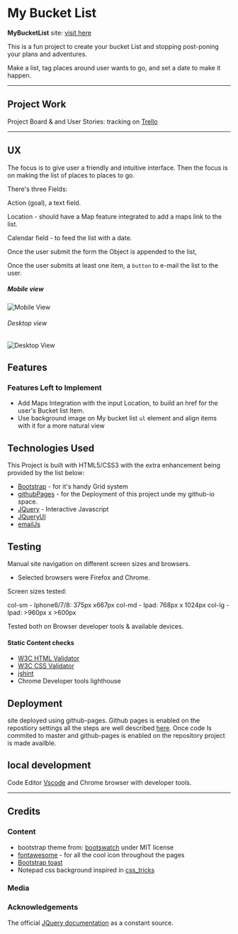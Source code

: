 # My Bucket List

**MyBucketList** site: [visit here](https://diogo-pessoa.github.io/MyBucketList/index.html)

This is a fun project to create your bucket List and stopping post-poning your plans and adventures.

Make a list, tag places around user wants to go, and set a date to make it happen.

---

## Project Work 

Project Board & and User Stories: tracking on [Trello](https://trello.com/b/IdBaRAf3)

---

## UX

The focus is to give user a friendly and intuitive interface. Then the focus is on making the list of places to places to go.

There's three Fields:

Action (goal), a text field.

Location - should have a Map feature integrated to add a maps link to the list.

Calendar field - to feed the list with a date.

Once the user submit the form the Object is appended to the list, 

Once the user submits at least one item, a `button` to e-mail the list to the user. 

##### Mobile view

![Mobile View](https://github.com/diogo-pessoa/MyBucketList/blob/master/wireframes/Mobile_view.png)

###### Desktop view

![Desktop View](https://github.com/diogo-pessoa/MyBucketList/blob/master/wireframes/Desktop_Version.png)

## Features

### Features Left to Implement
- Add Maps Integration with the input Location, to build an href for the user's Bucket list Item.
- Use background image on My bucket list `ul` element and align items with it for a more natural view

## Technologies Used

This Project is built with HTML5/CSS3 with the extra enhancement being provided by the list below:

- [Bootstrap](https://getbootstrap.com/) - for it's handy Grid system 
- [githubPages](https://pages.github.com/) - for the Deployment of this project unde my github-io space.
- [JQuery](https://jquery.com/) - Interactive Javascript
- [JQueryUI](https://learn.jquery.com/jquery-ui/)
- [emailJs](https://www.emailjs.com/)

## Testing

Manual site navigation on different screen sizes and browsers. 

- Selected browsers were Firefox and Chrome. 

Screen sizes tested: 

col-sm - Iphone6/7/8:  375px x667px
col-md - Ipad: 768px x 1024px
col-lg - Ipad: >960px x >600px

Tested both on Browser developer tools & available devices. 

#### Static Content checks
- [W3C HTML Validator](https://validator.w3.org/)
- [W3C CSS Validator](http://jigsaw.w3.org/css-validator/validator$link)
- [jshint](https://jshint.com/)
- Chrome Developer tools lighthouse 

## Deployment

site deployed using github-pages. Github pages is enabled on the repostiory settings all the steps are well described [here](https://pages.github.com/). Once code Is commited to master and github-pages is enabled on the repository project is made availble.

## local development

Code Editor [Vscode](https://code.visualstudio.com/) and Chrome browser with developer tools.

---

## Credits

### Content

- bootstrap theme from: [bootswatch](https://bootswatch.com/journal/) under MIT license
- [fontawesome](https://fontawesome.com/) - for all the cool icon throughout the pages
- [Bootstrap toast](https://getbootstrap.com/docs/4.2/components/toasts/)
- Notepad css background inspired in [css_tricks](https://css-tricks.com/how-to-create-a-notebook-design-with-css/)

### Media

### Acknowledgements

The official [JQuery documentation](https://api.jquery.com/) as a constant source.
